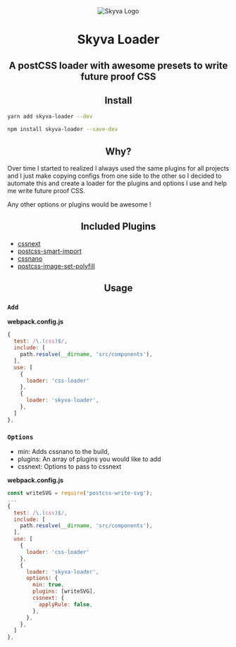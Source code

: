 <div align="center">
  <img hspace="10"
    alt="Skyva Logo"
    src="http://i.imgur.com/i9ZwJlR.png">
  <h1>Skyva Loader</h1>
  <h2>A postCSS loader with awesome presets to write future proof CSS</h2>
</div>

<h2 align="center">Install</h2>

```bash
yarn add skyva-loader --dev
```

```bash
npm install skyva-loader --save-dev
```

<h2 align="center">Why?</h2>

Over time I started to realized I always used the same plugins for all projects and I just make copying configs from one side to the other so I decided to automate this and create a loader for the plugins and options I use and help me write future proof CSS.

Any other options or plugins would be awesome !

<h2 align="center">Included Plugins</h2>

* [cssnext](https://www.cssnext.io)
* [postcss-smart-import](https://github.com/sebastian-software/postcss-smart-import)
* [cssnano](http://cssnano.co/)
* [postcss-image-set-polyfill](https://github.com/jonathantneal/postcss-write-svg)

<h2 align="center">Usage</h2>

### `Add`

**webpack.config.js**
```js
{
  test: /\.(css)$/,
  include: [
    path.resolve(__dirname, 'src/components'),
  ],
  use: [
    {
      loader: 'css-loader'
    },
    {
      loader: 'skyva-loader',
    },
  ]
},
```

### `Options`

  * min: Adds cssnano to the build,
  * plugins: An array of plugins you would like to add
  * cssnext: Options to pass to cssnext

  **webpack.config.js**
  ```js
  const writeSVG = require('postcss-write-svg');
  ...
  {
    test: /\.(css)$/,
    include: [
      path.resolve(__dirname, 'src/components'),
    ],
    use: [
      {
        loader: 'css-loader'
      },
      {
        loader: 'skyva-loader',
        options: {
          min: true,
          plugins: [writeSVG],
          cssnext: {
            applyRule: false,
          },
        },
      },
    ]
  },
